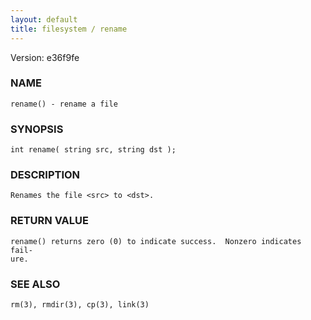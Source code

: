 ```yaml
---
layout: default
title: filesystem / rename
---
```


Version: e36f9fe




### NAME
    rename() - rename a file


### SYNOPSIS
    int rename( string src, string dst );


### DESCRIPTION
    Renames the file <src> to <dst>.


### RETURN VALUE
    rename() returns zero (0) to indicate success.  Nonzero indicates fail‐
    ure.


### SEE ALSO
    rm(3), rmdir(3), cp(3), link(3)




